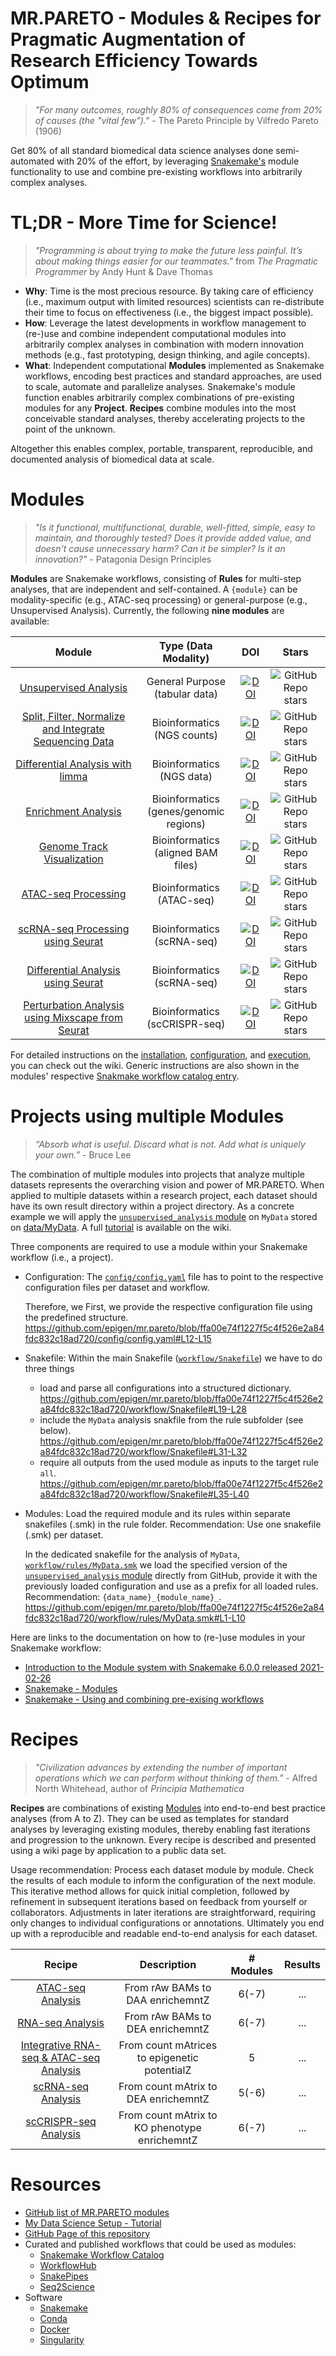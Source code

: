 # MR.PARETO - Modules & Recipes for Pragmatic Augmentation of Research Efficiency Towards Optimum
> _"For many outcomes, roughly 80% of consequences come from 20% of causes (the "vital few")."_ - The Pareto Principle by Vilfredo Pareto (1906)

Get 80% of all standard biomedical data science analyses done semi-automated with 20% of the effort, by leveraging [Snakemake's](https://snakemake.github.io/) module functionality to use and combine pre-existing workflows into arbitrarily complex analyses.

# TL;DR - More Time for Science!
> _"Programming is about trying to make the future less painful. It’s about making things easier for our teammates."_ from _The Pragmatic Programmer_ by Andy Hunt & Dave Thomas
- **Why**: Time is the most precious resource. By taking care of efficiency (i.e., maximum output with limited resources) scientists can re-distribute their time to focus on effectiveness (i.e., the biggest impact possible).
- **How**: Leverage the latest developments in workflow management to (re-)use and combine independent computational modules into arbitrarily complex analyses in combination with modern innovation methods (e.g., fast prototyping, design thinking, and agile concepts).
- **What**: Independent computational **Modules** implemented as Snakemake workflows, encoding best practices and standard approaches, are used to scale, automate and parallelize analyses. Snakemake's module function enables arbitrarily complex combinations of pre-existing modules for any **Project**. **Recipes** combine modules into the most conceivable standard analyses, thereby accelerating projects to the point of the unknown. 

Altogether this enables complex, portable, transparent, reproducible, and documented analysis of biomedical data at scale.

# Modules
> _"Is it functional, multifunctional, durable, well-fitted, simple, easy to maintain, and thoroughly tested? Does it provide added value, and doesn't cause unnecessary harm? Can it be simpler? Is it an innovation?"_ - Patagonia Design Principles

**Modules** are Snakemake workflows, consisting of **Rules** for multi-step analyses, that are independent and self-contained. A `{module}` can be modality-specific (e.g., ATAC-seq processing) or general-purpose (e.g., Unsupervised Analysis). Currently, the following **nine modules** are available:

| Module | Type (Data Modality) | DOI | Stars |
| :---: | :---: | :---: | :---: |
| [Unsupervised Analysis](https://github.com/epigen/unsupervised_analysis) | General Purpose<br>(tabular data) | [![DOI](https://zenodo.org/badge/475465311.svg)](https://zenodo.org/badge/latestdoi/475465311) | <img alt="GitHub Repo stars" src="https://img.shields.io/github/stars/epigen/unsupervised_analysis?style=plastic"> |
| [Split, Filter, Normalize and Integrate Sequencing Data](https://github.com/epigen/spilterlize_integrate) | Bioinformatics<br>(NGS counts) | [![DOI](https://zenodo.org/badge/659800258.svg)](https://zenodo.org/badge/latestdoi/659800258) | <img alt="GitHub Repo stars" src="https://img.shields.io/github/stars/epigen/spilterlize_integrate?style=plastic"> |
| [Differential Analysis with limma](https://github.com/epigen/dea_limma) | Bioinformatics<br>(NGS data) | [![DOI](https://zenodo.org/badge/524038188.svg)](https://zenodo.org/badge/latestdoi/524038188) | <img alt="GitHub Repo stars" src="https://img.shields.io/github/stars/epigen/dea_limma?style=plastic">
| [Enrichment Analysis](https://github.com/epigen/enrichment_analysis) | Bioinformatics<br>(genes/genomic regions) | [![DOI](https://zenodo.org/badge/377527671.svg)](https://zenodo.org/badge/latestdoi/377527671) | <img alt="GitHub Repo stars" src="https://img.shields.io/github/stars/epigen/enrichment_analysis?style=plastic"> |
| [Genome Track Visualization](https://github.com/epigen/genome_tracks) | Bioinformatics<br>(aligned BAM files) | [![DOI](https://zenodo.org/badge/438573546.svg)](https://zenodo.org/doi/10.5281/zenodo.10849097) | <img alt="GitHub Repo stars" src="https://img.shields.io/github/stars/epigen/genome_tracks?style=plastic"> |
| [ATAC-seq Processing](https://github.com/epigen/atacseq_pipeline) | Bioinformatics<br>(ATAC-seq) | [![DOI](https://zenodo.org/badge/350342694.svg)](https://zenodo.org/doi/10.5281/zenodo.6323634) | <img alt="GitHub Repo stars" src="https://img.shields.io/github/stars/epigen/atacseq_pipeline?style=plastic"> |
| [scRNA-seq Processing using Seurat](https://github.com/epigen/scrnaseq_processing_seurat) | Bioinformatics<br>(scRNA-seq) | [![DOI](https://zenodo.org/badge/468752490.svg)](https://zenodo.org/doi/10.5281/zenodo.10679327) | <img alt="GitHub Repo stars" src="https://img.shields.io/github/stars/epigen/scrnaseq_processing_seurat?style=plastic"> |
| [Differential Analysis using Seurat](https://github.com/epigen/dea_seurat) | Bioinformatics<br>(scRNA-seq) | [![DOI](https://zenodo.org/badge/483638364.svg)](https://zenodo.org/doi/10.5281/zenodo.10689139) | <img alt="GitHub Repo stars" src="https://img.shields.io/github/stars/epigen/dea_seurat?style=plastic"> |
| [Perturbation Analysis using Mixscape from Seurat](https://github.com/epigen/mixscape_seurat) | Bioinformatics<br>(scCRISPR-seq) | [![DOI](https://zenodo.org/badge/481635018.svg)](https://zenodo.org/badge/latestdoi/481635018) | <img alt="GitHub Repo stars" src="https://img.shields.io/github/stars/epigen/mixscape_seurat?style=plastic"> |

For detailed instructions on the [installation](../../wiki/Installation), [configuration](../../wiki/Configuration), and [execution](../../wiki/Execution), you can check out the wiki. Generic instructions are also shown in the modules' respective [Snakmake workflow catalog entry](https://snakemake.github.io/snakemake-workflow-catalog).

# Projects using multiple Modules
> _“Absorb what is useful. Discard what is not. Add what is uniquely your own.”_ - Bruce Lee

The combination of multiple modules into projects that analyze multiple datasets represents the overarching vision and power of MR.PARETO. When applied to multiple datasets within a research project, each dataset should have its own result directory within a project directory. As a concrete example we will apply the [`unsupervised_analysis` module](https://github.com/epigen/unsupervised_analysis) on `MyData` stored on [data/MyData](./data/MyData). A full [tutorial](../../wiki/Module-Usage-in-Projects) is available on the wiki.

Three components are required to use a module within your Snakemake workflow (i.e., a project).
- Configuration: The [`config/config.yaml`](./config/config.yaml) file has to point to the respective configuration files per dataset and workflow.
  
    Therefore, we First, we provide the respective configuration file using the predefined structure.
    https://github.com/epigen/mr.pareto/blob/ffa00e74f1227f5c4f526e2a84fdc832c18ad720/config/config.yaml#L12-L15
- Snakefile: Within the main Snakefile ([`workflow/Snakefile`](.workflow/Snakefile)) we have to do three things
    - load and parse all configurations into a structured dictionary.
      https://github.com/epigen/mr.pareto/blob/ffa00e74f1227f5c4f526e2a84fdc832c18ad720/workflow/Snakefile#L19-L28
    - include the `MyData` analysis snakfile from the rule subfolder (see below).
      https://github.com/epigen/mr.pareto/blob/ffa00e74f1227f5c4f526e2a84fdc832c18ad720/workflow/Snakefile#L31-L32
    - require all outputs from the used module as inputs to the target rule `all`.
      https://github.com/epigen/mr.pareto/blob/ffa00e74f1227f5c4f526e2a84fdc832c18ad720/workflow/Snakefile#L35-L40
- Modules: Load the required module and its rules within separate snakefiles (.smk) in the rule folder. Recommendation: Use one snakefile (.smk) per dataset.
    
    In the dedicated snakefile for the analysis of `MyData`, [`workflow/rules/MyData.smk`](./workflow/rules/MyData.smk) we load the specified version of the [`unsupervised_analysis` module](https://github.com/epigen/unsupervised_analysis) directly from GitHub, provide it with the previously loaded configuration and use as a prefix for all loaded rules. Recommendation: `{data_name}_{module_name}_`.
    https://github.com/epigen/mr.pareto/blob/ffa00e74f1227f5c4f526e2a84fdc832c18ad720/workflow/rules/MyData.smk#L1-L10

Here are links to the documentation on how to (re-)use modules in your Snakemake workflow:
- [Introduction to the Module system with Snakemake 6.0.0 released 2021-02-26](https://slides.com/johanneskoester/snakemake-6#/8)
- [Snakemake - Modules](https://snakemake.readthedocs.io/en/stable/snakefiles/modularization.html#snakefiles-modules)
- [Snakemake - Using and combining pre-exising workflows](https://snakemake.readthedocs.io/en/stable/snakefiles/deployment.html#using-and-combining-pre-exising-workflows)

# Recipes
> _"Civilization advances by extending the number of important operations which we can perform without thinking of them."_ - Alfred North Whitehead, author of _Principia Mathematica_

**Recipes** are combinations of existing [Modules](#modules) into end-to-end best practice analyses (from A to Z). They can be used as templates for standard analyses by leveraging existing modules, thereby enabling fast iterations and progression to the unknown. Every recipe is described and presented using a wiki page by application to a public data set.

Usage recommendation: Process each dataset module by module. Check the results of each module to inform the configuration of the next module. This iterative method allows for quick initial completion, followed by refinement in subsequent iterations based on feedback from yourself or collaborators. Adjustments in later iterations are straightforward, requiring only changes to individual configurations or annotations. Ultimately you end up with a reproducible and readable end-to-end analysis for each dataset.

| Recipe | Description | # Modules | Results |
| :---: | :---: | :---: | :---: |
| [ATAC-seq Analysis](../../wiki/ATAC‐seq-Analysis-Recipe) | From rAw BAMs to DAA enrichemntZ | 6(-7) | ... |
| [RNA-seq Analysis](../../wiki/RNA‐seq-Analysis-Recipe) | From rAw BAMs to DEA enrichemntZ | 6(-7) | ... |
| [Integrative RNA-seq & ATAC-seq Analysis](../../wiki/Integrative-Analysis-Recipe) | From count mAtrices to epigenetic potentialZ | 5 | ... |
| [scRNA-seq Analysis](../../wiki/scRNA‐seq-Analysis-Recipe) | From count mAtrix to DEA enrichemntZ | 5(-6) | ... |
| [scCRISPR-seq Analysis](../../wiki/scCRISPR‐seq-Analysis-Recipe) | From count mAtrix to KO phenotype enrichemntZ | 6(-7) | ... |

# Resources
- [GitHub list of MR.PARETO modules](https://github.com/stars/sreichl/lists/mr-pareto)
- [My Data Science Setup - Tutorial](https://bit.ly/TAP-data-science-setup)
- [GitHub Page of this repository](https://epigen.github.io/mr.pareto/)
- Curated and published workflows that could be used as modules:
    - [Snakemake Workflow Catalog](https://snakemake.github.io/snakemake-workflow-catalog/)
    - [WorkflowHub](https://workflowhub.eu/)
    - [SnakePipes](https://snakepipes.readthedocs.io/en/latest/index.html)
    - [Seq2Science](https://vanheeringen-lab.github.io/seq2science/index.html)
- Software
    - [Snakemake](https://snakemake.readthedocs.io/en/stable/index.html)
    - [Conda](https://docs.conda.io/en/latest/)
    - [Docker](https://www.docker.com/)
    - [Singularity](https://docs.sylabs.io/guides/3.5/user-guide/index.html#) 
